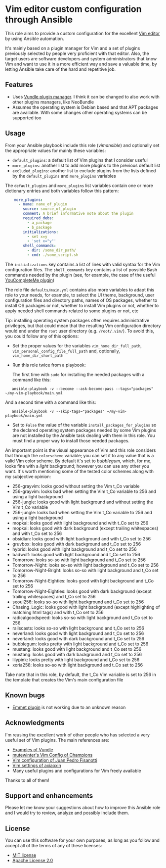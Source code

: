 Vim editor custom configuration through Ansible
===============================================

This role aims to provide a custom configuration for the excellent
[Vim editor](http://www.vim.org) by using Ansible automation.

It's mainly based on a plugin manager for Vim and a set of plugins previously
selected by people very proficient with that editor. Also, the target users are
software developers and system administrators that know Vim and want to use it
in a more efficient way and save a valuable time, by letting Ansible take care
of the hard and repetitive job.

Features
--------

- Uses [Vundle plugin manager](https://github.com/VundleVim/Vundle.vim).
I think it can be changed to also work with other plugins managers, like
NeoBundle
- Assumes the operating system is Debian based and that APT packages are
available. With some changes other operating systems can be supported too

Usage
-----

From your Ansible playbook include this role (*vimansible*) and optionally set
the appropriate values for mainly these variables:

- `default_plugins`: a default list of Vim plugins that I consider useful
- `more_plugins`: another list to add more plugins to the previous default list
- `excluded_plugins`: another list to exclude plugins from the lists defined by
the `default_plugins` and `more_plugins` variables

The `default_plugins` and `more_plugins` list variables contain one or more
dictionary entries and both variables follow this pattern:

```YAML
    more_plugins:
      - name: name_of_plugin
        source: source_of_plugin
        comment: A brief informative note about the plugin
        required_debs:
          - a_package
          - b_package
        initializations:
          - set x=y
          - 'set x="y"'
        shell_commands:
          - dir: /some_dir_path/
          - cmd: ./some_script.sh
```

The `initializations` key contains a list of lines with valid syntax for the
Vim configuration files. The `shell_commands` key contains a list of possible
Bash commands needed by the plugin (see, for example, the case of the useful
[YouCompleteMe plugin](https://github.com/blueyed/YouCompleteMe))

The role file `defaults/main.yml` contains also more variables to adapt this
role to your needs, for example, to select the UI theme, background, user
configuration files and directory paths, names of OS packages, whether to
install OS packages or not, whether to install Vim plugins or not, whether to
apply needed shell commands related to some plugins or not, etc

Tip: installing operating system packages often requires administrative
privileges, but that could mean that the resulting Vim configuration directory
would end under the `root` user directory (e.g. `/root/.vim/`). To avoid this,
you could follow any of this options:

* Set the proper values for the variables `vim_home_dir_full_path`,
`vim_personal_config_file_full_path` and, optionally, `vim_home_dir_short_path`
* Run this role twice from a playbook:

  The first time with `sudo` for installing the needed packages with a command
  like this:

```Shell
   ansible-playbook -v --become --ask-become-pass --tags="packages" ~/my-vim-playbook/main.yml
```

   And a second time with a command like this:

```Shell
   ansible-playbook -v --skip-tags="packages" ~/my-vim-playbook/main.yml
```

* Set to `False` the value of the variable `install_packages_for_plugins` so
the declared operating system packages needed by some Vim plugins are not
installed by the Ansible task dealing with them in this role. You must find a
proper way to install those needed packages.

An important point is the visual appearance of Vim and this role considers that
through the `colorscheme` variable; you can set it to any value that is a valid
Vim color scheme. By default it's set to *bubblegum*, which, for me, looks fine
with a *light* background; however you can use any other you want. It's worth
mentioning some of the tested color schemes along with my subjective opinion:

* 256-grayvim: looks good without setting the Vim t_Co variable
* 256-grayvim: looks bad when setting the Vim t_Co variable to 256 and using a
light background
* 256-jungle: looks good with light background and without setting the Vim
t_Co variable
* 256-jungle: looks bad when setting the Vim t_Co variable to 256 and using a
light background
* mopkai: looks good with light background and with t_Co set to 256
* mopkai: looks good with dark background (except trailing whitespaces) and
with t_Co set to 256
* obsidian: looks good with light background and with t_Co set to 256
* gruvbox: looks good with dark background and t_Co set to 256
* hybrid: looks good with light background and t_Co set to 256
* badwolf: looks good with light background and t_Co set to 256
* Tomorrow: looks so-so with light background and t_Co set to 256
* Tomorrow-Night: looks so-so with light background and t_Co set to 256
* Tomorrow-Night-Bright: looks so-so with light background and t_Co set to 256
* Tomorrow-Night-Eighties: looks good with light background and t_Co set to 256
* Tomorrow-Night-Eighties: looks good with dark background (except trailing
whitespaces) and t_Co set to 256
* seoul256: looks so-so with light background and t_Co set to 256
* Chasing_Logic: looks good with light background (except highlighting of
matching html tags) and with t_Co set to 256
* radicalgoodspeed: looks so-so with light background and t_Co set to 256
* railscasts: looks so-so with light background and t_Co set to 256
* neverland: looks good with light background and t_Co set to 256
* neverland: looks good with dark background and t_Co set to 256
* bubblegum: looks pretty with light background and t_Co set to 256
* mustang: looks good with light background and t_Co set to 256
* mustang: looks good with dark background and t_Co set to 256
* lilypink: looks pretty with light background and t_Co set to 256
* xoria256: looks so-so with light background and t_Co set to 256

Take note that in this role, by default, the t_Co Vim variable is set to 256 in
the template that creates the Vim's main configuration file

Known bugs
----------

* [Emmet plugin](https://github.com/mattn/emmet-vim) is not working due to an
unknown reason

Acknowledgments
---------------

I'm reusing the excellent work of other people who has selected a very useful
set of Vim plugins. The main references are:

- [Examples of Vundle](https://github.com/VundleVim/Vundle.vim/wiki/Examples)
- [mutewinter's Vim Config of Champions](https://github.com/mutewinter/dot_vim)
- [Vim configuration of Juan Pedro Fisanotti](https://github.com/fisadev/fisa-vim-config)
- [Vim settings of axiaoxin](https://github.com/axiaoxin/vim-settings)
- Many useful plugins and configurations for Vim freely available

Thanks to all of them!

Support and enhancements
------------------------

Please let me know your suggestions about how to improve this Ansible role
and I would try to review, analyze and possibly include them.

License
-------

You can use this software for your own purposes, as long as you follow and
accept all of the terms of any of these licenses:

* [MIT license](www.opensource.org/licenses/mit-license.php)
* [Apache License 2.0](www.apache.org/licenses/LICENSE-2.0)
